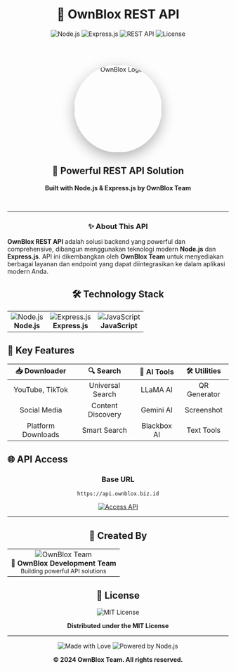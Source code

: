 <div align="center">
  
# 🚀 OwnBlox REST API

<img src="https://img.shields.io/badge/Node.js-43853D?style=for-the-badge&logo=node.js&logoColor=white" alt="Node.js" />
<img src="https://img.shields.io/badge/Express.js-404D59?style=for-the-badge&logo=express&logoColor=white" alt="Express.js" />
<img src="https://img.shields.io/badge/REST-API-blue?style=for-the-badge" alt="REST API" />
<img src="https://img.shields.io/badge/License-MIT-green?style=for-the-badge" alt="License" />

<br><br>

<img width="200" height="200" src="https://files.catbox.moe/2ybrj7.jpg" alt="OwnBlox Logo" style="border-radius: 50%; box-shadow: 0 10px 30px rgba(0,0,0,0.3);" />

<h2>🎯 Powerful REST API Solution</h2>
<p><strong>Built with Node.js & Express.js by OwnBlox Team</strong></p>

<br>

---

<h3>✨ About This API</h3>

</div>

**OwnBlox REST API** adalah solusi backend yang powerful dan comprehensive, dibangun menggunakan teknologi modern **Node.js** dan **Express.js**. API ini dikembangkan oleh **OwnBlox Team** untuk menyediakan berbagai layanan dan endpoint yang dapat diintegrasikan ke dalam aplikasi modern Anda.

<div align="center">

## 🛠️ **Technology Stack**

<table>
<tr>
<td align="center"><img src="https://img.shields.io/badge/Node.js-339933?style=flat&logo=nodedotjs&logoColor=white" alt="Node.js"/><br><b>Node.js</b></td>
<td align="center"><img src="https://img.shields.io/badge/Express.js-000000?style=flat&logo=express&logoColor=white" alt="Express.js"/><br><b>Express.js</b></td>
<td align="center"><img src="https://img.shields.io/badge/JavaScript-F7DF1E?style=flat&logo=javascript&logoColor=black" alt="JavaScript"/><br><b>JavaScript</b></td>
</tr>
</table>

</div>

## 🌟 **Key Features**

<div align="center">

| 📥 **Downloader** | 🔍 **Search** | 🤖 **AI Tools** | 🛠️ **Utilities** |
|:---:|:---:|:---:|:---:|
| YouTube, TikTok | Universal Search | LLaMA AI | QR Generator |
| Social Media | Content Discovery | Gemini AI | Screenshot |
| Platform Downloads | Smart Search | Blackbox AI | Text Tools |

</div>

## 🌐 **API Access**

<div align="center">

### **Base URL**
```
https://api.ownblox.biz.id
```

<a href="https://api.ownblox.biz.id" target="_blank">
  <img src="https://img.shields.io/badge/🌐_Access_API-667eea?style=for-the-badge&logoColor=white" alt="Access API" />
</a>

</div>

---

<div align="center">

## 👥 **Created By**

<table>
<tr>
<td align="center">
<img src="https://img.shields.io/badge/OwnBlox-Team-667eea?style=for-the-badge&logo=github&logoColor=white" alt="OwnBlox Team"/>
<br>
<b>🏢 OwnBlox Development Team</b>
<br>
<sub>Building powerful API solutions</sub>
</td>
</tr>
</table>

## 📄 **License**

<img src="https://img.shields.io/badge/License-MIT-green?style=for-the-badge" alt="MIT License" />

**Distributed under the MIT License**

---

<p>
<img src="https://img.shields.io/badge/Made_with-❤️-red?style=for-the-badge" alt="Made with Love" />
<img src="https://img.shields.io/badge/Powered_by-Node.js-339933?style=for-the-badge&logo=nodedotjs&logoColor=white" alt="Powered by Node.js" />
</p>

**© 2024 OwnBlox Team. All rights reserved.**

</div>
